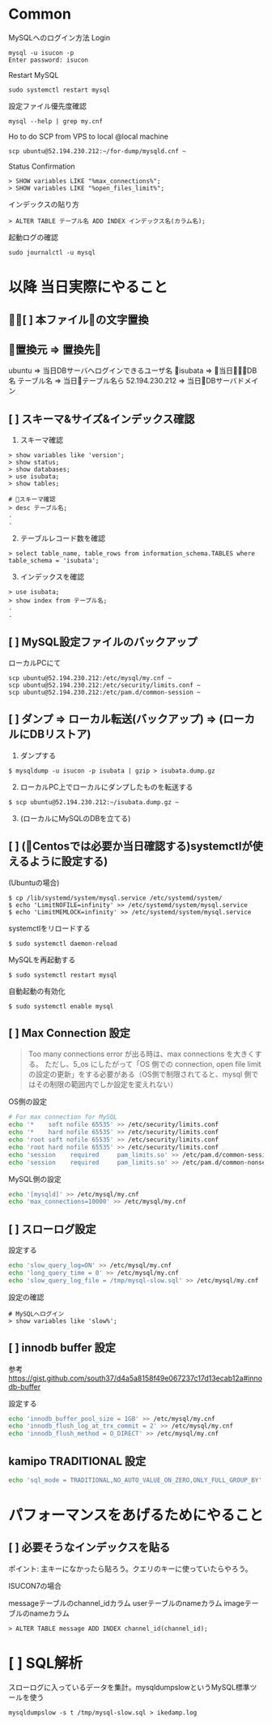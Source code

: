 # Common

MySQLへのログイン方法 Login

```
mysql -u isucon -p
Enter password: isucon
```

Restart MySQL

```
sudo systemctl restart mysql
```

設定ファイル優先度確認

```
mysql --help | grep my.cnf
```

Ho to do SCP from VPS to local @local machine

```
scp ubuntu@52.194.230.212:~/for-dump/mysqld.cnf ~
```

Status Confirmation

```
> SHOW variables LIKE "%max_connections%";
> SHOW variables LIKE "%open_files_limit%";
```

インデックスの貼り方

```
> ALTER TABLE テーブル名 ADD INDEX インデックス名(カラム名);
```

起動ログの確認

```
sudo journalctl -u mysql
```

# 以降 当日実際にやること

## [ ] 本ファイルの文字置換

置換元 => 置換先
----------------
ubuntu => 当日DBサーバへログインできるユーザ名
isubata => 当日DB名
テーブル名 => 当日テーブル名ら
52.194.230.212 => 当日DBサーバドメイン


## [ ] スキーマ&サイズ&インデックス確認

1. スキーマ確認

```
> show variables like 'version';
> show status;
> show databases;
> use isubata;
> show tables;

# スキーマ確認
> desc テーブル名;
.
.
```

2. テーブルレコード数を確認

```
> select table_name, table_rows from information_schema.TABLES where table_schema = 'isubata';
```

3. インデックスを確認

```
> use isubata;
> show index from テーブル名;
.
.
```

## [ ] MySQL設定ファイルのバックアップ

ローカルPCにて

```
scp ubuntu@52.194.230.212:/etc/mysql/my.cnf ~
scp ubuntu@52.194.230.212:/etc/security/limits.conf ~
scp ubuntu@52.194.230.212:/etc/pam.d/common-session ~
```

## [ ] ダンプ => ローカル転送(バックアップ) => (ローカルにDBリストア)

1. ダンプする

```
$ mysqldump -u isucon -p isubata | gzip > isubata.dump.gz
```

2. ローカルPC上でローカルにダンプしたものを転送する

```
$ scp ubuntu@52.194.230.212:~/isubata.dump.gz ~
```

3. (ローカルにMySQLのDBを立てる)


## [ ] (Centosでは必要か当日確認する)systemctlが使えるように設定する)

(Ubuntuの場合)

```
$ cp /lib/systemd/system/mysql.service /etc/systemd/system/
$ echo 'LimitNOFILE=infinity' >> /etc/systemd/system/mysql.service
$ echo 'LimitMEMLOCK=infinity' >> /etc/systemd/system/mysql.service
```

systemctlをリロードする

```
$ sudo systemctl daemon-reload
```

MySQLを再起動する

```
$ sudo systemctl restart mysql
```

自動起動の有効化

```
$ sudo systemctl enable mysql
```

## [ ] Max Connection 設定

> Too many connections error が出る時は、max connections を大きくする。 ただし、5_os にしたがって「OS 側での connection, open file limit の設定の更新」をする必要がある（OS側で制限されてると、mysql 側ではその制限の範囲内でしか設定を変えれない）

OS側の設定

```bash
# For max connection for MySQL
echo '*    soft nofile 65535' >> /etc/security/limits.conf
echo '*    hard nofile 65535' >> /etc/security/limits.conf
echo 'root soft nofile 65535' >> /etc/security/limits.conf
echo 'root hard nofile 65535' >> /etc/security/limits.conf
echo 'session    required     pam_limits.so' >> /etc/pam.d/common-session
echo 'session    required     pam_limits.so' >> /etc/pam.d/common-nonsession
```

MySQL側の設定

```bash
echo '[mysqld]' >> /etc/mysql/my.cnf
echo 'max_connections=10000' >> /etc/mysql/my.cnf
```

## [ ] スローログ設定

設定する

```bash
echo 'slow_query_log=ON' >> /etc/mysql/my.cnf
echo 'long_query_time = 0' >> /etc/mysql/my.cnf
echo 'slow_query_log_file = /tmp/mysql-slow.sql' >> /etc/mysql/my.cnf
```

設定の確認

```
# MySQLへログイン
> show variables like 'slow%';
```

## [ ] innodb buffer 設定

参考
https://gist.github.com/south37/d4a5a8158f49e067237c17d13ecab12a#innodb-buffer

設定する

```bash
echo 'innodb_buffer_pool_size = 1GB' >> /etc/mysql/my.cnf
echo 'innodb_flush_log_at_trx_commit = 2' >> /etc/mysql/my.cnf
echo 'innodb_flush_method = O_DIRECT' >> /etc/mysql/my.cnf
```

## kamipo TRADITIONAL 設定

```bash
echo 'sql_mode = TRADITIONAL,NO_AUTO_VALUE_ON_ZERO,ONLY_FULL_GROUP_BY' >> /etc/mysql/my.cnf
```

# パフォーマンスをあげるためにやること

## [ ] 必要そうなインデックスを貼る

ポイント: 主キーになかったら貼ろう。クエリのキーに使っていたらやろう。

ISUCON7の場合

messageテーブルのchannel_idカラム
userテーブルのnameカラム
imageテーブルのnameカラム

```
> ALTER TABLE message ADD INDEX channel_id(channel_id);
```

# [ ] SQL解析

スローログに入っているデータを集計。mysqldumpslowというMySQL標準ツールを使う

```
mysqldumpslow -s t /tmp/mysql-slow.sql > ikedamp.log
```
